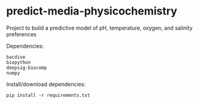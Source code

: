 # predict-media-physicochemistry
Project to build a predictive model of pH, temperature, oxygen, and salinity preferences

Dependencies:

```
bacdive
biopython
deepsig-biocomp
numpy
```

Install/download dependencies:

```shell
pip install -r requirements.txt
```